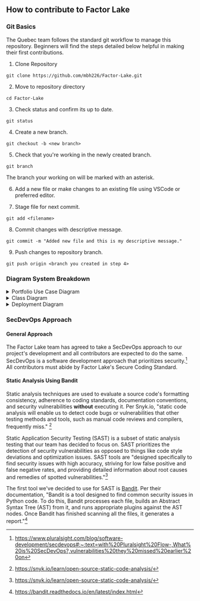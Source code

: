## How to contribute to Factor Lake

### Git Basics

The Quebec team follows the standard git workflow to manage this repository. Beginners will find the steps detailed below helpful in making their first contributions.

1. Clone Repository

```
git clone https://github.com/mbh226/Factor-Lake.git
```

2. Move to repository directory 

```
cd Factor-Lake
```

3. Check status and confirm its up to date.

```
git status
```

4. Create a new branch.

```
git checkout -b <new branch>
```

5. Check that you're working in the newly created branch.

```
git branch
```

The branch your working on will be marked with an asterisk.

6. Add a new file or make changes to an existing file using VSCode or preferred editor.

7. Stage file for next commit.

```
git add <filename>
```
8. Commit changes with descriptive message.

```
git commit -m "Added new file and this is my descriptive message."
```

9. Push changes to repository branch.

```
git push origin <branch you created in step 4>
```
### Diagram System Breakdown
<details>
<summary>Portfolio Use Case Diagram</summary>
  <sub><i>This diagram explains how the developer and the portfolio manager interact with the system. The portfolio manager(s) primarily interact with Google Drive and Google Colab, while the developer manages both code and computation via Google Colab and GitHub. This diagram aids in identifying access points and roles therefore supporting secure coding and permission management. </i></sub>
  ![Portfolio Use Case Diagram](./Diagrams/build_portfolio_use_case_042025.drawio.svg)
  


</details>

<details>
<summary>Class Diagram</summary>

  ![Class Diagram](./Diagrams/class_diagram_042025.drawio.svg)
  <sub><i>This diagram shows the structure and relationships between major classes in the portfolio construction system. It highlights how user inputs, market data, and various factor classes interact to compute portfolio holdings, returns, and analytics. It is useful for developers that are planning for feature extensions, testing coverage, and/or debugging.</i></sub>

</details>

<details>
<summary>Deployment Diagram</summary>

  ![Deployment Diagram](./Diagrams/deployment_042025.drawio.svg)
  <sub><i>This deployment diagram outlines how a user accesses Google Colab to run the factor portfolio notebook. It includes the OAuth-based authentication flow via Cornell IDP and Duo, Google Drive integration for data storage, and repository access from GitHub. It maps the data flow and token exchanges required to mount storage and retrieve market data securely. This is helpful for onboarding new collaborators, security reviews, and cloud resource planning. </i></sub>

</details>

### SecDevOps Approach
#### General Approach
The Factor Lake team has agreed to take a SecDevOps approach to our project's development and all contributors are expected to do the same. SecDevOps is a software development approach that prioritizes security.[^1] All contributors must abide by Factor Lake's Secure Coding Standard.

#### Static Analysis Using Bandit

Static analysis techniques are used to evaluate a source code's formatting consistency, adherence to coding standards, documentation conventions, and security vulnerabilities **without** executing it. Per Snyk.io, "static code analysis will enable us to detect code bugs or vulnerabilities that other testing methods and tools, such as manual code reviews and compilers, frequently miss." [^2] 

Static Application Security Testing (SAST) is a subset of static analysis testing that our team has decided to focus on. SAST prioritizes the detection of security vulnerabilities as opposed to things like code style deviations and optimization issues. SAST tools are "designed specifically to find security issues with high accuracy, striving for low false positive and false negative rates, and providing detailed information about root causes and remedies of spotted vulnerabilities."[^3] 

The first tool we've decided to use for SAST is [Bandit](https://bandit.readthedocs.io/en/latest/). Per their documentation, "Bandit is a tool designed to find common security issues in Python code. To do this, Bandit processes each file, builds an Abstract Syntax Tree (AST) from it, and runs appropriate plugins against the AST nodes. Once Bandit has finished scanning all the files, it generates a report."[^4]


[^1]: https://www.pluralsight.com/blog/software-development/secdevops#:~:text=with%20Pluralsight%20Flow-,What%20is%20SecDevOps?,vulnerabilities%20they%20missed%20earlier%20on
[^2]: https://snyk.io/learn/open-source-static-code-analysis/
[^3]: https://snyk.io/learn/open-source-static-code-analysis/
[^4]: https://bandit.readthedocs.io/en/latest/index.html
